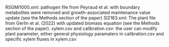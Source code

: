 RSGMI1000.xml: pathogen file from Peyraud et al. with boundary metabolites were removed and growth-associated maintenance value update (see the Methods section of the paper)
Sl2183.xml: The plant file from Gerlin et al. (2022) with updated biomass equation (see the Methods section of the paper).
xylem.csv and calibration.csv: the user can modify plant parameter, either general physiology paramaters in calibration.csv and specific xylem fluxes in xylem.csv